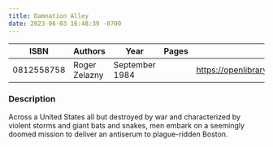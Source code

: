 ```yaml
---
title: Damnation Alley
date: 2023-06-03 16:48:39 -0700
---
```


| ISBN        | Authors      | Year    | Pages    | URL   |
| ----------- | ------------ | ------- | -------- | ----- |
| 0812558758  | Roger Zelazny| September 1984| |https://openlibrary.org/books/OL9422985M/Damnation_Alley|    

### Description
Across a United States all but destroyed by war and characterized by violent storms and giant bats and snakes, men embark on a seemingly doomed mission to deliver an antiserum to plague-ridden Boston.